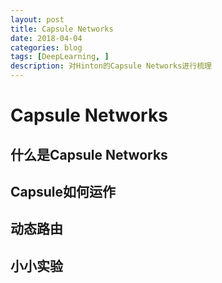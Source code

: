 ```yaml
---
layout: post
title: Capsule Networks
date: 2018-04-04
categories: blog
tags: [DeepLearning, ]
description: 对Hinton的Capsule Networks进行梳理
---
```


# Capsule Networks

## 什么是Capsule Networks

## Capsule如何运作

## 动态路由

## 小小实验
